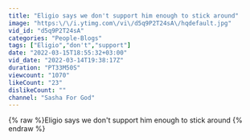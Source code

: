 ```yaml
---
title: "Eligio says we don't support him enough to stick around"
image: "https:\/\/i.ytimg.com\/vi\/d5q9P2T24sA\/hqdefault.jpg"
vid_id: "d5q9P2T24sA"
categories: "People-Blogs"
tags: ["Eligio","don't","support"]
date: "2022-03-15T18:55:32+03:00"
vid_date: "2022-03-14T19:38:17Z"
duration: "PT33M50S"
viewcount: "1070"
likeCount: "23"
dislikeCount: ""
channel: "Sasha For God"
---
```

{% raw %}Eligio says we don't support him enough to stick around {% endraw %}
